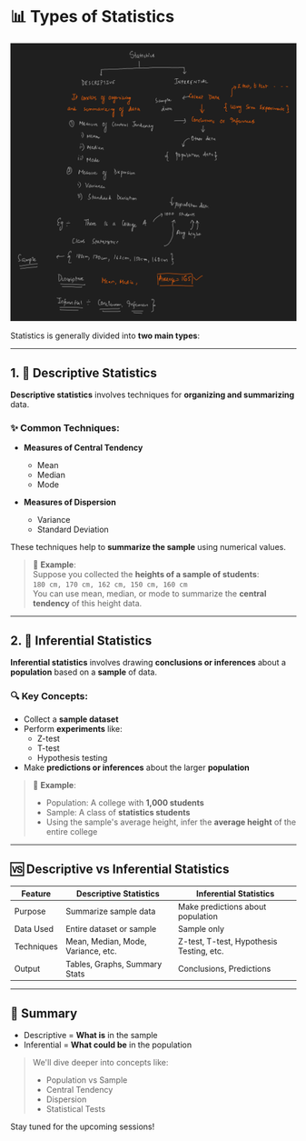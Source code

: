 # 📊 Types of Statistics

![Alt text](https://github.com/vegetariancoder/wordsToSpeak/blob/main/Statistics/img/type-of-statistics.png?raw=true "superkey")


Statistics is generally divided into **two main types**:

---

## 1. 📝 Descriptive Statistics

**Descriptive statistics** involves techniques for **organizing and summarizing** data.

### ✨ Common Techniques:

- **Measures of Central Tendency**  
  - Mean  
  - Median  
  - Mode  

- **Measures of Dispersion**  
  - Variance  
  - Standard Deviation  

These techniques help to **summarize the sample** using numerical values.

> 📌 **Example**:  
> Suppose you collected the **heights of a sample of students**:  
> `180 cm, 170 cm, 162 cm, 150 cm, 160 cm`  
> You can use mean, median, or mode to summarize the **central tendency** of this height data.

---

## 2. 🧪 Inferential Statistics

**Inferential statistics** involves drawing **conclusions or inferences** about a **population** based on a **sample** of data.

### 🔍 Key Concepts:

- Collect a **sample dataset**
- Perform **experiments** like:
  - Z-test
  - T-test
  - Hypothesis testing
- Make **predictions or inferences** about the larger **population**

> 📌 **Example**:  
> - Population: A college with **1,000 students**  
> - Sample: A class of **statistics students**  
> - Using the sample's average height, infer the **average height** of the entire college

---

## 🆚 Descriptive vs Inferential Statistics

| Feature                | Descriptive Statistics              | Inferential Statistics                      |
|------------------------|-------------------------------------|---------------------------------------------|
| Purpose                | Summarize sample data               | Make predictions about population           |
| Data Used              | Entire dataset or sample            | Sample only                                 |
| Techniques             | Mean, Median, Mode, Variance, etc. | Z-test, T-test, Hypothesis Testing, etc.    |
| Output                 | Tables, Graphs, Summary Stats       | Conclusions, Predictions                    |

---

## 🧠 Summary

- Descriptive = **What is** in the sample  
- Inferential = **What could be** in the population

> We'll dive deeper into concepts like:
> - Population vs Sample  
> - Central Tendency  
> - Dispersion  
> - Statistical Tests

Stay tuned for the upcoming sessions!
